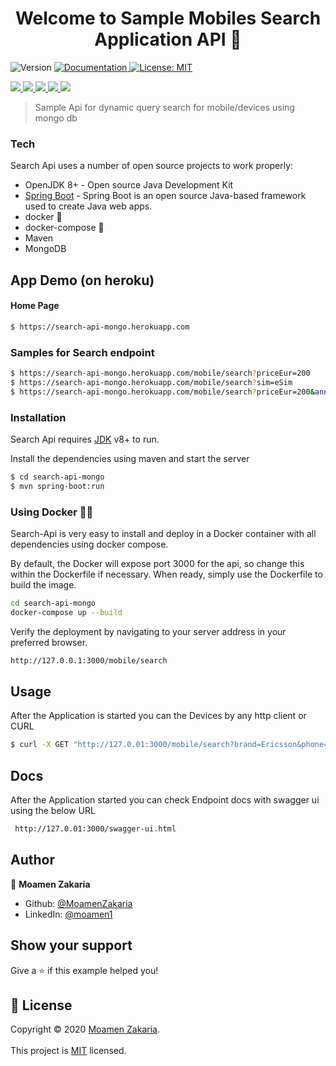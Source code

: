 
<h1 align="center">Welcome to Sample Mobiles Search Application API 👋</h1>  
<p>  
  <img alt="Version" src="https://img.shields.io/badge/version-1.0.0-blue.svg?cacheSeconds=2592000" />  
  <a href="https://github.com/MoamenZakaria/search-api" target="_blank">  
  <img alt="Documentation" src="https://img.shields.io/badge/documentation-yes-brightgreen.svg" />  
  </a>  
  <a href="#" target="_blank">  
  <img alt="License: MIT" src="https://img.shields.io/badge/License-MIT-yellow.svg" />  
  </a>  
  </p>  
  <p>  
  <a href="#" target="_blank">  
<img src="https://img.shields.io/badge/spring%20-%236DB33F.svg?&style=for-the-badge&logo=spring&logoColor=white"/>  
  </a>   
  <a href="#" target="_blank">  
<img src="https://img.shields.io/badge/java-%23ED8B00.svg?&style=for-the-badge&logo=java&logoColor=white"/>  </a>  
  <a href="#" target="_blank">  
<img src ="https://img.shields.io/badge/MongoDB-%234ea94b.svg?&style=for-the-badge&logo=mongodb&logoColor=white"/> </a>  

  <a href="#" target="_blank">  
<img src="https://img.shields.io/badge/docker%20-%230db7ed.svg?&style=for-the-badge&logo=docker&logoColor=white"/>  
</a>    
  <a href="#" target="_blank">  
<img src="https://img.shields.io/badge/heroku%20-%23430098.svg?&style=for-the-badge&logo=heroku&logoColor=white"/>  
</a>  

</p>  

> Sample Api for dynamic query search for mobile/devices  using mongo db

### Tech

Search Api uses a number of open source projects to work properly:

* OpenJDK 8+ - Open source Java Development Kit
* [Spring Boot](https://spring.io) - Spring Boot is an open source Java-based framework used to create Java web apps.
* docker 🐳
* docker-compose 🐳
* Maven
* MongoDB

## App Demo (on heroku)

#### Home Page
```sh  
$ https://search-api-mongo.herokuapp.com  
```  
### Samples for Search endpoint
```sh  
$ https://search-api-mongo.herokuapp.com/mobile/search?priceEur=200
$ https://search-api-mongo.herokuapp.com/mobile/search?sim=eSim
$ https://search-api-mongo.herokuapp.com/mobile/search?priceEur=200&announceDate=1999
```  

### Installation

Search Api requires [JDK](https://www.oracle.com/ae/java/technologies/javase/javase-jdk8-downloads.html) v8+ to run.

Install the dependencies using maven and start the server

```sh  
$ cd search-api-mongo  
$ mvn spring-boot:run  
```  

### Using Docker 🐳🐳
Search-Api is very easy to install and deploy in a Docker container with all dependencies  using docker compose.

By default, the Docker will expose port 3000 for the api, so change this within the Dockerfile if necessary. When ready, simply use the Dockerfile to build the image.

```sh  
cd search-api-mongo
docker-compose up --build
```  
Verify the deployment by navigating to your server address in your preferred browser.

```sh  
http://127.0.0.1:3000/mobile/search  
```  

## Usage

After the Application is started you can the Devices by any http client or CURL
```sh  
$ curl -X GET "http://127.0.01:3000/mobile/search?brand=Ericsson&phone=Ericsson%20R600" -H "accept: */*"  
```  

## Docs
After the Application started you can check Endpoint docs with swagger ui using the below URL
```sh  
 http://127.0.01:3000/swagger-ui.html
 ```  
## Author

👤 **Moamen Zakaria**

* Github: [@MoamenZakaria](https://github.com/MoamenZakaria)
* LinkedIn: [@moamen1](https://linkedin.com/in/moamen1)

## Show your support

Give a ⭐️ if this example helped you!

## 📝 License

Copyright © 2020 [Moamen Zakaria](https://github.com/MoamenZakaria).<br />  
This project is [MIT](https://opensource.org/licenses/MIT) licensed.
